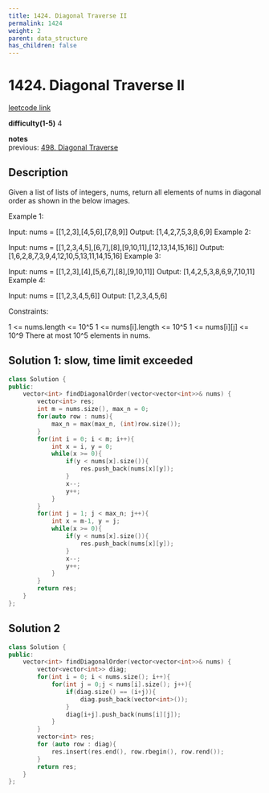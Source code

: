 ```yaml
---
title: 1424. Diagonal Traverse II
permalink: 1424
weight: 2
parent: data_structure
has_children: false
---
```

# 1424. Diagonal Traverse II
[leetcode link](https://leetcode.com/problems/diagonal-traverse-ii/)

**difficulty(1-5)** 
4

**notes**   
previous: [498. Diagonal Traverse](498)

## Description
Given a list of lists of integers, nums, return all elements of nums in diagonal order as shown in the below images.
 

Example 1:



Input: nums = [[1,2,3],[4,5,6],[7,8,9]]
Output: [1,4,2,7,5,3,8,6,9]
Example 2:



Input: nums = [[1,2,3,4,5],[6,7],[8],[9,10,11],[12,13,14,15,16]]
Output: [1,6,2,8,7,3,9,4,12,10,5,13,11,14,15,16]
Example 3:

Input: nums = [[1,2,3],[4],[5,6,7],[8],[9,10,11]]
Output: [1,4,2,5,3,8,6,9,7,10,11]
Example 4:

Input: nums = [[1,2,3,4,5,6]]
Output: [1,2,3,4,5,6]
 

Constraints:

1 <= nums.length <= 10^5
1 <= nums[i].length <= 10^5
1 <= nums[i][j] <= 10^9
There at most 10^5 elements in nums.

## Solution 1: slow, time limit exceeded

```c++
class Solution {
public:
    vector<int> findDiagonalOrder(vector<vector<int>>& nums) {
        vector<int> res;
        int m = nums.size(), max_n = 0;
        for(auto row : nums){
            max_n = max(max_n, (int)row.size());
        }   
        for(int i = 0; i < m; i++){
            int x = i, y = 0;
            while(x >= 0){
                if(y < nums[x].size()){
                    res.push_back(nums[x][y]);
                }
                x--;
                y++;
            }
        }
        for(int j = 1; j < max_n; j++){
            int x = m-1, y = j;
            while(x >= 0){
                if(y < nums[x].size()){
                    res.push_back(nums[x][y]);
                }
                x--;
                y++;
            }
        }
        return res;
    }
};
```
## Solution 2

```c++
class Solution {
public:
    vector<int> findDiagonalOrder(vector<vector<int>>& nums) {
        vector<vector<int>> diag;
        for(int i = 0; i < nums.size(); i++){
            for(int j = 0;j < nums[i].size(); j++){
                if(diag.size() == (i+j)){
                    diag.push_back(vector<int>());
                }
                diag[i+j].push_back(nums[i][j]);
            }
        }
        vector<int> res;
        for (auto row : diag){
            res.insert(res.end(), row.rbegin(), row.rend());
        }
        return res;
    }
};
```
<!-- 
Default label
{: .label }

Blue label
{: .label .label-blue }

Stable
{: .label .label-green }

New release
{: .label .label-purple }

Coming soon
{: .label .label-yellow }

Deprecated
{: .label .label-red } -->
